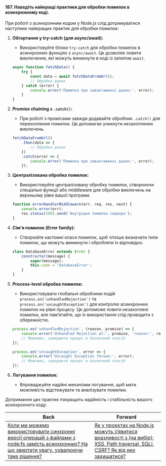 #### 187. Наведіть найкращі практики для обробки помилок в асинхронному коді.

При роботі з асинхронним кодом у Node.js слід дотримуватися наступних найкращих практик для обробки помилок:

1. **Обгортання у try-catch (для async/await):** 
   - Використовуйте блоки `try-catch` для обробки помилок в асинхронних функціях з `async/await`. Це дозволяє ловити виключення, які можуть виникнути в коді із запитом `await`.

   ```javascript
   async function fetchData() {
       try {
           const data = await fetchDataFromUrl();
           // Обробка даних
       } catch (error) {
           console.error('Помилка при завантаженні даних:', error);
       }
   }
   ```

2. **Promise chaining з `.catch()`:**
   - При роботі з промісами завжди додавайте обробник `.catch()` для перехоплення помилок. Це допомагає уникнути незахоплених виключень.

   ```javascript
   fetchDataFromUrl()
       .then(data => {
           // Обробка даних
       })
       .catch(error => {
           console.error('Помилка при завантаженні даних:', error);
       });
   ```

3. **Централізована обробка помилок:**
   - Використовуйте централізовану обробку помилок, створюючи спеціальні функції або middleware для обробки виключень на верхньому рівні вашої програми.

   ```javascript
   function errorHandlerMiddleware(err, req, res, next) {
       console.error(err);
       res.status(500).send('Внутрішня помилка сервера');
   }
   ```

4. **Сім'я помилок (Error family):**
   - Створюйте кастомні класи помилок, щоб чіткіше визначати типи помилок, що можуть виникнути і обробляти їх відповідно.

   ```javascript
   class DatabaseError extends Error {
       constructor(message) {
           super(message);
           this.name = 'DatabaseError';
       }
   }
   ```

5. **Process-level обробка помилок:**
   - Використовувати глобальні обробники подій `process.on('unhandledRejection')` та `process.on('uncaughtException')` для контролю асинхронних помилок на рівні процесу. Це допоможе ловити незахоплені помилки, але пам’ятайте, що їх використання слід проводити з обережністю.

   ```javascript
   process.on('unhandledRejection', (reason, promise) => {
       console.error('Unhandled Rejection at:', promise, 'reason:', reason);
       // Можливо, завершити процес в безпечний спосіб
   });

   process.on('uncaughtException', error => {
       console.error('Uncaught Exception thrown:', error);
       // Можливо, завершити процес в безпечний спосіб
   });
   ```

6. **Логування помилок:**
   - Впроваджуйте надійні механізми логування, щоб мати можливість відстежувати та аналізувати помилки.

Дотримання цих практик покращить надійність і стабільність вашого асинхронного коду.

| Back | Forward |
|---|---|
| [Коли ми можемо використовувати синхронні версії операцій з файлами з node:fs замість асинхронних? На що звертати увагу, ухвалюючи таке рішення?](/ua/strong-middle/questions-for-an-application-programmer-on-nodejs/when-can-we-use-synchronous-file-operations-with-nodefs-instead-of-asynchronous-ones-and-what-should-be-taken-into-account-when-making-such-a-decision.md)  | [Як у проєктах на Node.js можуть з’явитися вразливості з (на вибір): XSS, Path traversal, SQLI, CSRF? Як від них захищатися?](/ua/strong-middle/questions-for-an-application-programmer-on-nodejs/how-can-vulnerabilities-with-choose-one-xss-path-traversal-sqli-and-csrf-occur-in-nodejs-projects-and-how-to-protect-against-them.md) |
